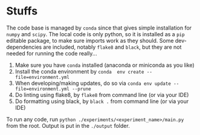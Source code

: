 # Stuffs

The code base is managed by `conda` since that gives simple installation for `numpy` and `scipy`.
The local code is only python, so it is installed as a `pip` editable package, to make sure imports work as they should.
Some dev-dependencies are included, notably `flake8` and `black`, but they are not needed for running the code really...



1. Make sure you have `conda` installed (anaconda or miniconda as you like)
1. Install the conda environment by `conda  env create --file=environment.yml`
1. When developing/making updates, do so via `conda env update --file=environment.yml --prune`
1. Do linting using flake8, by `flake8` from command line (or via your IDE)
1. Do formatting using black, by `black .` from command line (or via your IDE)

To run any code, run `python ./experiments/<experiment_name>/main.py` from the root.
Output is put in the `./output` folder.